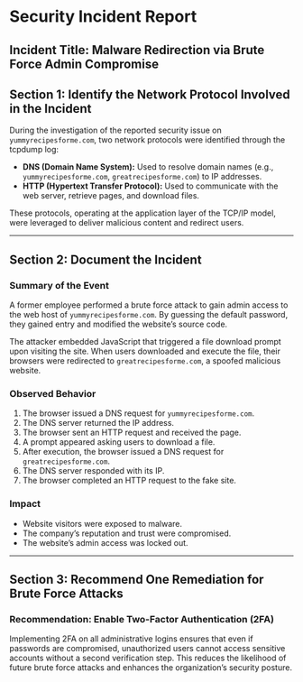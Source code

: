 # Security Incident Report  
**Incident Title:** Malware Redirection via Brute Force Admin Compromise  
---

## Section 1: Identify the Network Protocol Involved in the Incident

During the investigation of the reported security issue on `yummyrecipesforme.com`, two network protocols were identified through the tcpdump log:

- **DNS (Domain Name System):** Used to resolve domain names (e.g., `yummyrecipesforme.com`, `greatrecipesforme.com`) to IP addresses.
- **HTTP (Hypertext Transfer Protocol):** Used to communicate with the web server, retrieve pages, and download files.

These protocols, operating at the application layer of the TCP/IP model, were leveraged to deliver malicious content and redirect users.

---

## Section 2: Document the Incident

### Summary of the Event
A former employee performed a brute force attack to gain admin access to the web host of `yummyrecipesforme.com`. By guessing the default password, they gained entry and modified the website’s source code.

The attacker embedded JavaScript that triggered a file download prompt upon visiting the site. When users downloaded and execute the file, their browsers were redirected to `greatrecipesforme.com`, a spoofed malicious website.

### Observed Behavior
1. The browser issued a DNS request for `yummyrecipesforme.com`.
2. The DNS server returned the IP address.
3. The browser sent an HTTP request and received the page.
4. A prompt appeared asking users to download a file.
5. After execution, the browser issued a DNS request for `greatrecipesforme.com`.
6. The DNS server responded with its IP.
7. The browser completed an HTTP request to the fake site.

### Impact
- Website visitors were exposed to malware.
- The company’s reputation and trust were compromised.
- The website’s admin access was locked out.
---

## Section 3: Recommend One Remediation for Brute Force Attacks

### Recommendation: Enable Two-Factor Authentication (2FA)

Implementing 2FA on all administrative logins ensures that even if passwords are compromised, unauthorized users cannot access sensitive accounts without a second verification step. This reduces the likelihood of future brute force attacks and enhances the organization’s security posture.
